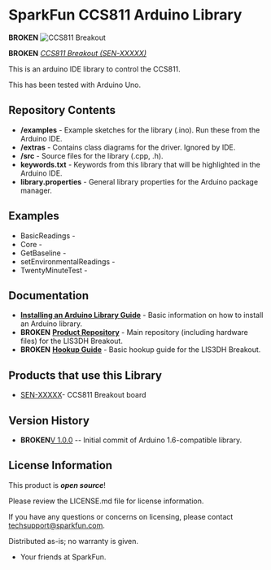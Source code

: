 SparkFun CCS811 Arduino Library
========================================

**BROKEN** ![CCS811 Breakout](https://www.sparkfun.com/)

**BROKEN** [*CCS811 Breakout (SEN-XXXXX)*](https://www.sparkfun.com/)

This is an arduino IDE library to control the CCS811.

This has been tested with Arduino Uno.

Repository Contents
-------------------

* **/examples** - Example sketches for the library (.ino). Run these from the Arduino IDE. 
* **/extras** - Contains class diagrams for the driver.  Ignored by IDE.
* **/src** - Source files for the library (.cpp, .h).
* **keywords.txt** - Keywords from this library that will be highlighted in the Arduino IDE. 
* **library.properties** - General library properties for the Arduino package manager. 

Examples
--------------

* BasicReadings - 
* Core - 
* GetBaseline - 
* setEnvironmentalReadings - 
* TwentyMinuteTest - 

Documentation
--------------

* **[Installing an Arduino Library Guide](https://learn.sparkfun.com/tutorials/installing-an-arduino-library)** - Basic information on how to install an Arduino library.
* **BROKEN** **[Product Repository](https://www.sparkfun.com/)** - Main repository (including hardware files) for the LIS3DH Breakout.
* **BROKEN** **[Hookup Guide](https://www.sparkfun.com/)** - Basic hookup guide for the LIS3DH Breakout.

Products that use this Library 
---------------------------------

* [SEN-XXXXX](https://www.sparkfun.com/)- CCS811 Breakout board

Version History
---------------

* **BROKEN**[V 1.0.0](https://github.com/sparkfun/SparkFun_CCS811_Arduino_Library/releases/tag/V_1.0.0) -- Initial commit of Arduino 1.6-compatible library.

License Information
-------------------

This product is _**open source**_! 

Please review the LICENSE.md file for license information. 

If you have any questions or concerns on licensing, please contact techsupport@sparkfun.com.

Distributed as-is; no warranty is given.

- Your friends at SparkFun.

